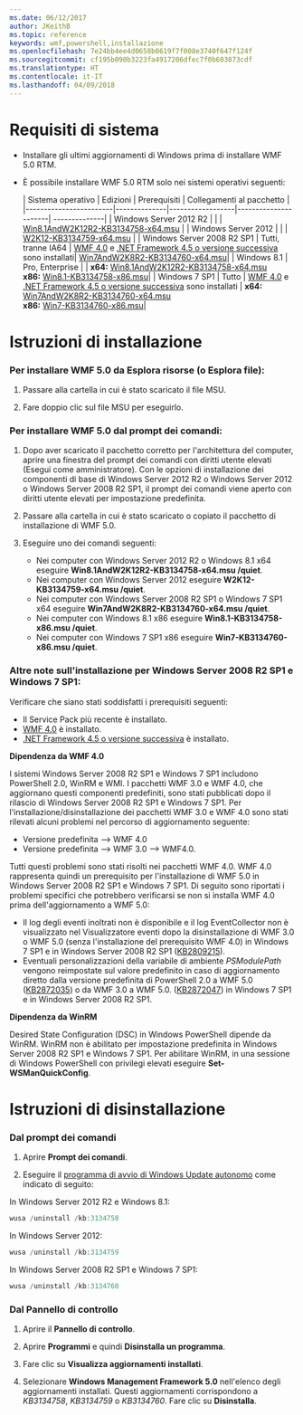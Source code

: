 ```yaml
---
ms.date: 06/12/2017
author: JKeithB
ms.topic: reference
keywords: wmf,powershell,installazione
ms.openlocfilehash: 7e24bb4ee4d0658b0619f7f008e3740f647f124f
ms.sourcegitcommit: cf195b090b3223fa4917206dfec7f0b603873cdf
ms.translationtype: HT
ms.contentlocale: it-IT
ms.lasthandoff: 04/09/2018
---
```

# <a name="system-requirements"></a>Requisiti di sistema

- Installare gli ultimi aggiornamenti di Windows prima di installare WMF 5.0 RTM.
- È possibile installare WMF 5.0 RTM solo nei sistemi operativi seguenti:

    | Sistema operativo       | Edizioni         | Prerequisiti        |  Collegamenti al pacchetto |
    |------------------------|--------------|------------------|----------------------| --------------|
    | Windows Server 2012 R2 |  |  | [Win8.1AndW2K12R2-KB3134758-x64.msu](http://go.microsoft.com/fwlink/?LinkId=717507) |
    | Windows Server 2012    |  |  | [W2K12-KB3134759-x64.msu](http://go.microsoft.com/fwlink/?LinkId=717506) |
    | Windows Server 2008 R2 SP1 | Tutti, tranne IA64 | [WMF 4.0](http://www.microsoft.com/en-us/download/details.aspx?id=40855) e [.NET Framework 4.5 o versione successiva](https://msdn.microsoft.com/library/5a4x27ek.aspx) sono installati| [Win7AndW2K8R2-KB3134760-x64.msu](http://go.microsoft.com/fwlink/?LinkId=717504)|
    | Windows 8.1 | Pro, Enterprise | | **x64:**  [Win8.1AndW2K12R2-KB3134758-x64.msu](http://go.microsoft.com/fwlink/?LinkId=717507) </br> **x86:**  [Win8.1-KB3134758-x86.msu](http://go.microsoft.com/fwlink/?LinkID=717963)|
    | Windows 7 SP1 | Tutto | [WMF 4.0](http://www.microsoft.com/en-us/download/details.aspx?id=40855) e [.NET Framework 4.5 o versione successiva](https://msdn.microsoft.com/library/5a4x27ek.aspx) sono installati | **x64:**  [Win7AndW2K8R2-KB3134760-x64.msu](http://go.microsoft.com/fwlink/?LinkId=717504)  </br> **x86:**  [Win7-KB3134760-x86.msu](http://go.microsoft.com/fwlink/?LinkID=717962)|

# <a name="installation-instructions"></a>Istruzioni di installazione

### <a name="to-install-wmf-50-from-windows-explorer-or-file-explorer"></a>Per installare WMF 5.0 da Esplora risorse (o Esplora file):

1. Passare alla cartella in cui è stato scaricato il file MSU.

2. Fare doppio clic sul file MSU per eseguirlo.

### <a name="to-install-wmf-50-from-command-prompt"></a>Per installare WMF 5.0 dal prompt dei comandi:

1. Dopo aver scaricato il pacchetto corretto per l'architettura del computer, aprire una finestra del prompt dei comandi con diritti utente elevati (Esegui come amministratore). Con le opzioni di installazione dei componenti di base di Windows Server 2012 R2 o Windows Server 2012 o Windows Server 2008 R2 SP1, il prompt dei comandi viene aperto con diritti utente elevati per impostazione predefinita.

2. Passare alla cartella in cui è stato scaricato o copiato il pacchetto di installazione di WMF 5.0.

3. Eseguire uno dei comandi seguenti:
    - Nei computer con Windows Server 2012 R2 o Windows 8.1 x64 eseguire **Win8.1AndW2K12R2-KB3134758-x64.msu /quiet**.
    - Nei computer con Windows Server 2012 eseguire **W2K12-KB3134759-x64.msu /quiet**.
    - Nei computer con Windows Server 2008 R2 SP1 o Windows 7 SP1 x64 eseguire **Win7AndW2K8R2-KB3134760-x64.msu /quiet**.
    - Nei computer con Windows 8.1 x86 eseguire **Win8.1-KB3134758-x86.msu /quiet**.
    - Nei computer con Windows 7 SP1 x86 eseguire **Win7-KB3134760-x86.msu /quiet**.

### <a name="additional-installation-notes-for-windows-server-2008-r2-sp1-and-windows-7-sp1"></a>Altre note sull'installazione per Windows Server 2008 R2 SP1 e Windows 7 SP1:

Verificare che siano stati soddisfatti i prerequisiti seguenti:
- Il Service Pack più recente è installato.
- [WMF 4.0](http://www.microsoft.com/en-us/download/details.aspx?id=40855) è installato.
- [.NET Framework 4.5 o versione successiva](https://msdn.microsoft.com/library/5a4x27ek.aspx) è installato.

**Dipendenza da WMF 4.0**

I sistemi Windows Server 2008 R2 SP1 e Windows 7 SP1 includono PowerShell 2.0, WinRM e WMI. I pacchetti WMF 3.0 e WMF 4.0, che aggiornano questi componenti predefiniti, sono stati pubblicati dopo il rilascio di Windows Server 2008 R2 SP1 e Windows 7 SP1. Per l'installazione/disinstallazione dei pacchetti WMF 3.0 e WMF 4.0 sono stati rilevati alcuni problemi nel percorso di aggiornamento seguente:

- Versione predefinita --> WMF 4.0
- Versione predefinita --> WMF 3.0 --> WMF4.0.

Tutti questi problemi sono stati risolti nei pacchetti WMF 4.0. WMF 4.0 rappresenta quindi un prerequisito per l'installazione di WMF 5.0 in Windows Server 2008 R2 SP1 e Windows 7 SP1. Di seguito sono riportati i problemi specifici che potrebbero verificarsi se non si installa WMF 4.0 prima dell'aggiornamento a WMF 5.0:

- Il log degli eventi inoltrati non è disponibile e il log EventCollector non è visualizzato nel Visualizzatore eventi dopo la disinstallazione di WMF 3.0 o WMF 5.0 (senza l'installazione del prerequisito WMF 4.0) in Windows 7 SP1 e in Windows Server 2008 R2 SP1 ([KB2809215](https://support.microsoft.com/en-us/kb/2809215)).
- Eventuali personalizzazioni della variabile di ambiente *PSModulePath* vengono reimpostate sul valore predefinito in caso di aggiornamento diretto dalla versione predefinita di PowerShell 2.0 a WMF 5.0 ([KB2872035](https://support.microsoft.com/en-us/kb/2872035)) o da WMF 3.0 a WMF 5.0. ([KB2872047](https://support.microsoft.com/en-us/kb/2872047)) in Windows 7 SP1 e in Windows Server 2008 R2 SP1.

**Dipendenza da WinRM**

Desired State Configuration (DSC) in Windows PowerShell dipende da WinRM. WinRM non è abilitato per impostazione predefinita in Windows Server 2008 R2 SP1 e Windows 7 SP1. Per abilitare WinRM, in una sessione di Windows PowerShell con privilegi elevati eseguire **Set-WSManQuickConfig**.

# <a name="uninstallation-instructions"></a>Istruzioni di disinstallazione

### <a name="using-command-prompt"></a>Dal prompt dei comandi

1.  Aprire **Prompt dei comandi**.

2.  Eseguire il [programma di avvio di Windows Update autonomo](https://support.microsoft.com/en-us/kb/934307) come indicato di seguito:

In Windows Server 2012 R2 e Windows 8.1:
```powershell
wusa /uninstall /kb:3134758
```
In Windows Server 2012:
```powershell
wusa /uninstall /kb:3134759
```
In Windows Server 2008 R2 SP1 e Windows 7 SP1:
```powershell
wusa /uninstall /kb:3134760
```

### <a name="using-control-panel"></a>Dal Pannello di controllo

1.  Aprire il **Pannello di controllo**.

2.  Aprire **Programmi** e quindi **Disinstalla un programma**.

3.  Fare clic su **Visualizza aggiornamenti installati**.

4.  Selezionare **Windows Management Framework 5.0** nell'elenco degli aggiornamenti installati. Questi aggiornamenti corrispondono a *KB3134758*, *KB3134759* o *KB3134760*. Fare clic su **Disinstalla**.